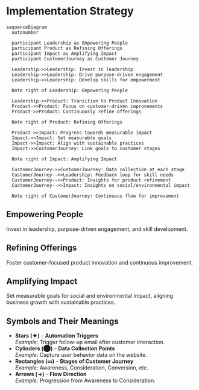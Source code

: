 # Implementation Strategy

```mermaid
sequenceDiagram
  autonumber

  participant Leadership as Empowering People
  participant Product as Refining Offerings
  participant Impact as Amplifying Impact
  participant CustomerJourney as Customer Journey
  
  Leadership->>Leadership: Invest in leadership
  Leadership->>Leadership: Drive purpose-driven engagement
  Leadership->>Leadership: Develop skills for empowerment

  Note right of Leadership: Empowering People

  Leadership->>Product: Transition to Product Innovation
  Product->>Product: Focus on customer-driven improvements
  Product->>Product: Continuously refine offerings

  Note right of Product: Refining Offerings

  Product->>Impact: Progress towards measurable impact
  Impact->>Impact: Set measurable goals
  Impact->>Impact: Align with sustainable practices
  Impact->>CustomerJourney: Link goals to customer stages

  Note right of Impact: Amplifying Impact

  CustomerJourney->>CustomerJourney: Data collection at each stage
  CustomerJourney-->>Leadership: Feedback loop for skill needs
  CustomerJourney-->>Product: Insights for product refinement
  CustomerJourney-->>Impact: Insights on social/environmental impact

  Note right of CustomerJourney: Continuous flow for improvement
```


## Empowering People
Invest in leadership, purpose-driven engagement, and skill development.

## Refining Offerings
Foster customer-focused product innovation and continuous improvement.

## Amplifying Impact
Set measurable goals for social and environmental impact, aligning business growth with sustainable practices.


## Symbols and Their Meanings
- **Stars (★)** - **Automation Triggers**  
  _Example_: Trigger follow-up email after customer interaction.
- **Cylinders (⬤)** - **Data Collection Points**  
  _Example_: Capture user behavior data on the website.
- **Rectangles (▭)** - **Stages of Customer Journey**  
  _Example_: Awareness, Consideration, Conversion, etc.
- **Arrows (→)** - **Flow Direction**  
  _Example_: Progression from Awareness to Consideration.












